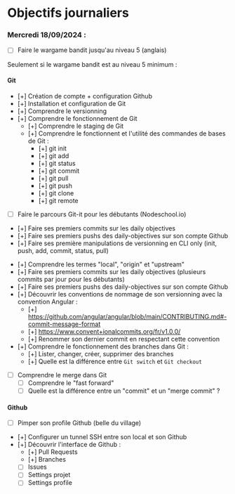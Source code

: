 # Objectifs journaliers

### Mercredi 18/09/2024 :

- [ ] Faire le wargame bandit jusqu'au niveau 5 (anglais)

Seulement si le wargame bandit est au niveau 5 minimum :

#### Git

- [+] Création de compte + configuration Github
- [+] Installation et configuration de Git
- [+] Comprendre le versionning
- [+] Comprendre le fonctionnement de Git
  - [+] Comprendre le staging de Git
  - [+] Comprendre le fonctionnent et l'utilité des commandes de bases de Git :
    - [+] git init
    - [+] git add
    - [+] git status
    - [+] git commit
    - [+] git pull
    - [+] git push
    - [+] git clone
    - [+] git remote
- [ ] Faire le parcours Git-it pour les débutants (Nodeschool.io)
- [+] Faire ses premiers commits sur les daily objectives
- [+] Faire ses premiers pushs des daily-objectives sur son compte Github
- [+] Faire ses première manipulations de versionning en CLI only (init, push, add, commit, status, pull)

* [+] Comprendre les termes "local", "origin" et "upstream"
* [+] Faire ses premiers commits sur les daily objectives (plusieurs commits par jour pour les débutants)
* [+] Faire ses premiers pushs des daily-objectives sur son compte Github
* [+] Découvrir les conventions de nommage de son versionning avec la convention Angular :
  - [+] https://github.com/angular/angular/blob/main/CONTRIBUTING.md#-commit-message-format
  - [+] https://www.convent+ionalcommits.org/fr/v1.0.0/
  - [+] Renommer son dernier commit en respectant cette convention
* [+] Comprendre le fonctionnement des branches dans Git :
  - [+] Lister, changer, créer, supprimer des branches
  - [+] Quelle est la différence entre `Git switch` et `Git checkout`
* [ ] Comprendre le merge dans Git
  - [ ] Comprendre le "fast forward"
  - [ ] Quelle est la différence entre un "commit" et un "merge commit" ?

#### Github

- [ ] Pimper son profile Github (belle du village)
- [+] Configurer un tunnel SSH entre son local et son Github
- [+] Découvrir l'interface de Github :
  - [+] Pull Requests
  - [+] Branches
  - [ ] Issues
  - [ ] Settings projet
  - [ ] Settings profile
